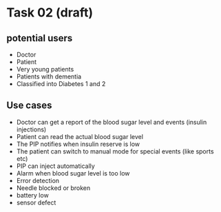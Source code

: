# Task 02 (draft)

## potential users

+ Doctor
+ Patient
 + Very young patients
 + Patients with dementia
 + Classified into Diabetes 1 and 2

## Use cases

+ Doctor can get a report of the blood sugar level and events (insulin injections)
+ Patient can read the actual blood sugar level
+ The PIP notifies when insulin reserve is low
+ The patient can switch to manual mode for special events (like sports etc)
+ PIP can inject automatically
+ Alarm when blood sugar level is too low
+ Error detection
 + Needle blocked or broken
 + battery low
 + sensor defect


